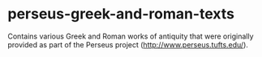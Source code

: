 perseus-greek-and-roman-texts
=============================

Contains various Greek and Roman works of antiquity that were originally provided as part of the Perseus project (http://www.perseus.tufts.edu/).